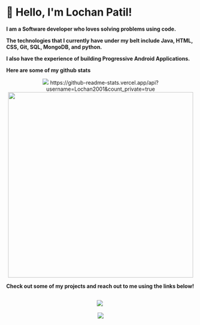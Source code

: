 # :wave: Hello, I'm Lochan Patil!

<p align="center">
<!-- <img src= "https://user-images.githubusercontent.com/42696800/137447306-89f21386-975d-4e6b-b173-25feb6e59d5d.gif" width="600" height="350" /> -->

</p>

**I am a Software developer who loves solving problems using code.**

**The technologies that I currently have under my belt include Java, HTML, CSS, Git, SQL, MongoDB, and python.**

**I also have the experience of building Progressive Android Applications.**


**Here are some of my github stats**

<p align="center">
<img src = "https://github-readme-stats.vercel.app/api?username=Lochan2001&&show_icons=true&title_color=ffffff&icon_color=bb2acf&text_color=daf7dc&bg_color=151515"/>
https://github-readme-stats.vercel.app/api?username=Lochan2001&count_private=true
<br/>
<img src="https://github-readme-stats.vercel.app/api/top-langs/?username=Lochan2001&layout=compact&theme=radical" width="494"/>
</p>

**Check out some of my projects and reach out to me using the links below!**

##

<span align="center">
 
<a href="https://in.linkedin.com/in/lochan-patil-96742a192"><img src="https://img.techpowerup.org/200715/linkedin-box-fill-1.png"></a>&nbsp;
<!-- <a href="https://medium.com/@rajat_m"><img src="https://img.techpowerup.org/200715/medium-fill-1.png"></a>&nbsp; -->
<a href="mailto:patillochan1234@gmail"><img src="https://img.techpowerup.org/200715/gmail-1.png"></a>
<!-- <a href="https://www.hackerrank.com/Rajat_M"><img src="https://img.techpowerup.org/200715/hackerrank-logo-1500.png"></a> -->
<!-- <a href="https://twitter.com/Rajat__m"><img src="https://img.techpowerup.org/200715/twitter-fill.png"></a> -->

</span>

